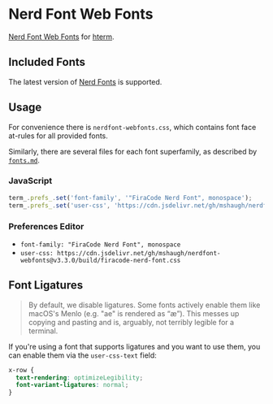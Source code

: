 # Nerd Font Web Fonts

[Nerd Font Web Fonts][nerdfonts] for [hterm][hterm].

## Included Fonts

The latest version of [Nerd Fonts][nerdfonts] is supported.

## Usage

For convenience there is `nerdfont-webfonts.css`, which contains font face
at-rules for all provided fonts.

Similarly, there are several files for each font superfamily, as described
by [`fonts.md`](./fonts.md).

### JavaScript

```javascript
term_.prefs_.set('font-family', '"FiraCode Nerd Font", monospace');
term_.prefs_.set('user-css', 'https://cdn.jsdelivr.net/gh/mshaugh/nerdfont-webfonts@v3.3.0/build/firacode-nerd-font.css');
```

### Preferences Editor

* `font-family: "FiraCode Nerd Font", monospace`
* `user-css: https://cdn.jsdelivr.net/gh/mshaugh/nerdfont-webfonts@v3.3.0/build/firacode-nerd-font.css`

## Font Ligatures

> By default, we disable ligatures. Some fonts actively enable them like
> macOS's Menlo (e.g. "ae" is rendered as “æ”). This messes up copying and
> pasting and is, arguably, not terribly legible for a terminal.

If you're using a font that supports ligatures and you want to use them, you
can enable them via the `user-css-text` field:

```css
x-row {
  text-rendering: optimizeLegibility;
  font-variant-ligatures: normal;
}
```


[hterm]: https://chromium.googlesource.com/apps/libapps/+/master/hterm
[nerdfonts]: https://www.nerdfonts.com/
